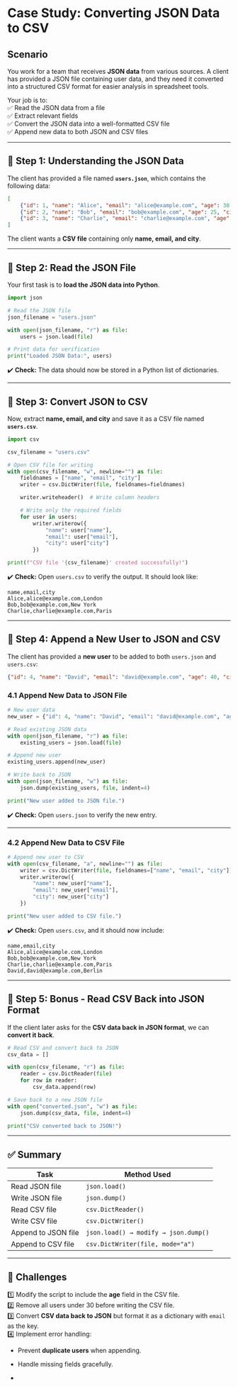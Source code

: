 # **Case Study: Converting JSON Data to CSV**  

## **Scenario**  

You work for a team that receives **JSON data** from various sources. A client has provided a JSON file containing user data, and they need it converted into a structured CSV format for easier analysis in spreadsheet tools.  

Your job is to:  
✅ Read the JSON data from a file  
✅ Extract relevant fields  
✅ Convert the JSON data into a well-formatted CSV file  
✅ Append new data to both JSON and CSV files  

---

## **📌 Step 1: Understanding the JSON Data**  

The client has provided a file named **`users.json`**, which contains the following data:  

```json
[
    {"id": 1, "name": "Alice", "email": "alice@example.com", "age": 30, "city": "London"},
    {"id": 2, "name": "Bob", "email": "bob@example.com", "age": 25, "city": "New York"},
    {"id": 3, "name": "Charlie", "email": "charlie@example.com", "age": 35, "city": "Paris"}
]
```

The client wants a **CSV file** containing only **name, email, and city**.

---

## **📌 Step 2: Read the JSON File**  

Your first task is to **load the JSON data into Python**.

```python
import json

# Read the JSON file
json_filename = "users.json"

with open(json_filename, "r") as file:
    users = json.load(file)

# Print data for verification
print("Loaded JSON Data:", users)
```

✔️ **Check:** The data should now be stored in a Python list of dictionaries.

---

## **📌 Step 3: Convert JSON to CSV**  

Now, extract **name, email, and city** and save it as a CSV file named **`users.csv`**.

```python
import csv

csv_filename = "users.csv"

# Open CSV file for writing
with open(csv_filename, "w", newline="") as file:
    fieldnames = ["name", "email", "city"]
    writer = csv.DictWriter(file, fieldnames=fieldnames)

    writer.writeheader()  # Write column headers

    # Write only the required fields
    for user in users:
        writer.writerow({
            "name": user["name"],
            "email": user["email"],
            "city": user["city"]
        })

print(f"CSV file '{csv_filename}' created successfully!")
```

✔️ **Check:** Open `users.csv` to verify the output. It should look like:

```
name,email,city
Alice,alice@example.com,London
Bob,bob@example.com,New York
Charlie,charlie@example.com,Paris
```

---

## **📌 Step 4: Append a New User to JSON and CSV**  

The client has provided a **new user** to be added to both `users.json` and `users.csv`:

```json
{"id": 4, "name": "David", "email": "david@example.com", "age": 40, "city": "Berlin"}
```

### **4.1 Append New Data to JSON File**  

```python
# New user data
new_user = {"id": 4, "name": "David", "email": "david@example.com", "age": 40, "city": "Berlin"}

# Read existing JSON data
with open(json_filename, "r") as file:
    existing_users = json.load(file)

# Append new user
existing_users.append(new_user)

# Write back to JSON
with open(json_filename, "w") as file:
    json.dump(existing_users, file, indent=4)

print("New user added to JSON file.")
```

✔️ **Check:** Open `users.json` to verify the new entry.

---

### **4.2 Append New Data to CSV File**  

```python
# Append new user to CSV
with open(csv_filename, "a", newline="") as file:
    writer = csv.DictWriter(file, fieldnames=["name", "email", "city"])
    writer.writerow({
        "name": new_user["name"],
        "email": new_user["email"],
        "city": new_user["city"]
    })

print("New user added to CSV file.")
```

✔️ **Check:** Open `users.csv`, and it should now include:

```
name,email,city
Alice,alice@example.com,London
Bob,bob@example.com,New York
Charlie,charlie@example.com,Paris
David,david@example.com,Berlin
```

---

## **📌 Step 5: Bonus - Read CSV Back into JSON Format**
If the client later asks for the **CSV data back in JSON format**, we can **convert it back**.

```python
# Read CSV and convert back to JSON
csv_data = []

with open(csv_filename, "r") as file:
    reader = csv.DictReader(file)
    for row in reader:
        csv_data.append(row)

# Save back to a new JSON file
with open("converted.json", "w") as file:
    json.dump(csv_data, file, indent=4)

print("CSV converted back to JSON!")
```

---

## **✅ Summary**
| **Task**                 | **Method Used** |
|--------------------------|----------------|
| Read JSON file           | `json.load()` |
| Write JSON file          | `json.dump()` |
| Read CSV file            | `csv.DictReader()` |
| Write CSV file           | `csv.DictWriter()` |
| Append to JSON file      | `json.load() → modify → json.dump()` |
| Append to CSV file       | `csv.DictWriter(file, mode="a")` |

---

## **📌 Challenges**
1️⃣ Modify the script to include the **age** field in the CSV file.  
2️⃣ Remove all users under 30 before writing the CSV file.  
3️⃣ Convert **CSV data back to JSON** but format it as a dictionary with `email` as the key.  
4️⃣ Implement error handling:  
   - Prevent **duplicate users** when appending.  
   - Handle missing fields gracefully.  

-